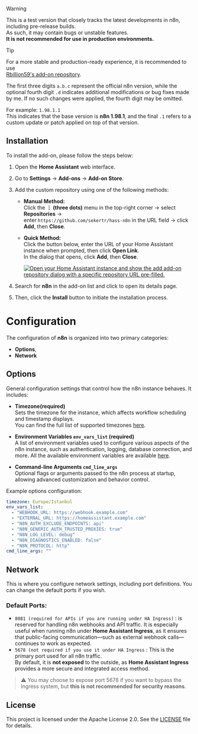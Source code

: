 > [!WARNING]  
> This is a test version that closely tracks the latest developments in n8n, including pre-release builds.  
> As such, it may contain bugs or unstable features.  
> **It is not recommended for use in production environments.**

> [!TIP]  
> For a more stable and production-ready experience, it is recommended to use  
> [Rbillion59's add-on repository](https://github.com/Rbillon59/hass-n8n).


The first three digits `a.b.c` represent the official n8n version, while the optional fourth digit `.d` indicates additional modifications or bug fixes made by me. If no such changes were applied, the fourth digit may be omitted.

For example: `1.98.1.1`  
This indicates that the base version is **n8n 1.98.1**, and the final `.1` refers to a custom update or patch applied on top of that version.


## Installation

To install the add-on, please follow the steps below:

1. Open the **Home Assistant** web interface.
2. Go to **Settings** → **Add-ons** → **Add-on Store**.
3. Add the custom repository using one of the following methods:

    - **Manual Method:**  
      Click the **⋮ (three dots)** menu in the top-right corner → select **Repositories** →  
      enter `https://github.com/sekertr/hass-n8n` in the URL field → click **Add**, then **Close**.

    - **Quick Method:**  
      Click the button below, enter the URL of your Home Assistant instance when prompted, then click **Open Link**.  
      In the dialog that opens, click **Add**, then **Close**.

      [![Open your Home Assistant instance and show the add add-on repository dialog with a specific repository URL pre-filled.](https://my.home-assistant.io/badges/supervisor_add_addon_repository.svg)](https://my.home-assistant.io/redirect/supervisor_add_addon_repository/?repository_url=https%3A%2F%2Fgithub.com%2Fsekertr%2Fhass-n8n)
5. Search for **n8n** in the add-on list and click to open its details page.
6. Then, click the **Install** button to initiate the installation process.

# Configuration

The configuration of **n8n** is organized into two primary categories:

- **Options**,
- **Network**

## Options
General configuration settings that control how the n8n instance behaves. It includes:

  - **Timezone(required)**  
    Sets the timezone for the instance, which affects workflow scheduling and timestamp displays.  
    You can find the full list of supported timezones [here](https://en.wikipedia.org/wiki/List_of_tz_database_time_zones#List).

  - **Environment Variables `env_vars_list` (required)**  
    A list of environment variables used to configure various aspects of the n8n instance, such as authentication, logging, database connection, and more.
    All the available environment variables are available [here](https://docs.n8n.io/hosting/environment-variables/environment-variables/).

  - **Command-line Arguments `cmd_line_args`**  
    Optional flags or arguments passed to the n8n process at startup, allowing advanced customization and behavior control.
    
Example options configuration:
```yaml
timezone: Europe/Istanbul
env_vars_list:
  - "WEBHOOK_URL: https://webhook.example.com"
  - "EXTERNAL_URL: https://homeassistant.example.com"
  - "N8N_AUTH_EXCLUDE_ENDPOINTS: api"
  - "N8N_GENERIC_AUTH_TRUSTED_PROXIES: true"
  - "N8N_LOG_LEVEL: debug"
  - "N8N_DIAGNOSTICS_ENABLED: false"
  - "N8N_PROTOCOL: http"
cmd_line_args: ""
```
## Network
This is where you configure network settings, including port definitions. You can change the default ports if you wish.

### Default Ports:
- `8081 (required for APIs if you are running under HA Ingress)` : is reserved for handling n8n webhooks and API traffic.
It is especially useful when running n8n under **Home Assistant Ingress**, as it ensures that public-facing communication—such as external webhook calls—continues to work as expected.
- `5678 (not required if you use it under HA Ingress` : This is the primary port used for all n8n traffic.  
By default, it is **not exposed** to the outside, as **Home Assistant Ingress** provides a more secure and integrated access method.

> ⚠️ You may choose to expose port 5678 if you want to bypass the Ingress system, but **this is not recommended for security reasons**.




## License

This project is licensed under the Apache License 2.0. See the [LICENSE](./LICENSE) file for details.
